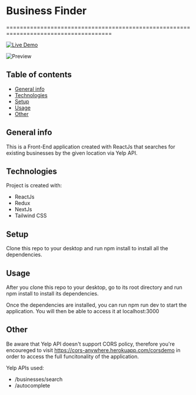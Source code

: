 # Business Finder

=====================================================================================

[![Live Demo](https://img.shields.io/badge/demo-online-green.svg)](https://bmo-business-finder.herokuapp.com/)

![Preview](https://res.cloudinary.com/koruja/image/upload/v1618079730/businessfinder_vqri3p.png)

## Table of contents

- [General info](#general-info)
- [Technologies](#technologies)
- [Setup](#setup)
- [Usage](#usage)
- [Other](#other)

## General info

This is a Front-End application created with ReactJs that searches for existing businesses by the given location
via Yelp API.

## Technologies

Project is created with:

- ReactJs
- Redux
- NextJs
- Tailwind CSS

## Setup

Clone this repo to your desktop and run npm install to install all the dependencies.

## Usage

After you clone this repo to your desktop, go to its root directory and run npm install to install its dependencies.

Once the dependencies are installed, you can run npm run dev to start the application. You will then be able to access it at localhost:3000

## Other

Be aware that Yelp API doesn't support CORS policy, therefore you're encoureged to visit https://cors-anywhere.herokuapp.com/corsdemo in order to access the full funcitonality of the application.

Yelp APIs used:

- /businesses/search
- /autocomplete
